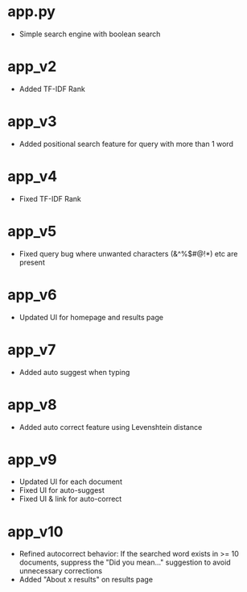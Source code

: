 # app.py
- Simple search engine with boolean search

# app_v2
- Added TF-IDF Rank

# app_v3
- Added positional search feature for query with more than 1 word

# app_v4
- Fixed TF-IDF Rank

# app_v5
- Fixed query bug where unwanted characters (\&^%$#@!*) etc are present

# app_v6
- Updated UI for homepage and results page

# app_v7
- Added auto suggest when typing

# app_v8
- Added auto correct feature using Levenshtein distance

# app_v9
- Updated UI for each document
- Fixed UI for auto-suggest
- Fixed UI & link for auto-correct

# app_v10
- Refined autocorrect behavior: If the searched word exists in >= 10 documents, suppress the "Did you mean..." suggestion to avoid unnecessary corrections
- Added "About x results" on results page
